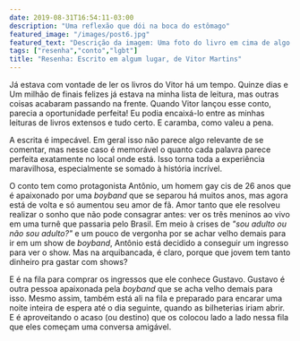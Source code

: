 ```yaml
---
date: 2019-08-31T16:54:11-03:00
description: "Uma reflexão que dói na boca do estômago"
featured_image: "/images/post6.jpg"
featured_text: "Descrição da imagem: Uma foto do livro em cima de algo branco. A capa do livro é acinzentada e mostra o reflexo borrado de uma pessoa negra espelhado em um elevador. Ao lado do reflexo estão os botões do elevador com os números dos andares, do sétimo até o primeiro (lobby). O botão do lobby está aceso. Acima, o título do livro e o nome do autor escritos em branco."
tags: ["resenha","conto","lgbt"]
title: "Resenha: Escrito em algum lugar, de Vitor Martins"
---
```


Já estava com vontade de ler os livros do Vitor há um tempo. Quinze dias e Um milhão de finais felizes já estava na minha lista de leitura, mas outras coisas acabaram passando na frente. Quando Vitor lançou esse conto, parecia a oportunidade perfeita! Eu podia encaixá-lo entre as minhas leituras de livros extensos e tudo certo. E caramba, como valeu a pena.

A escrita é impecável. Em geral isso não parece algo relevante de se comentar, mas nesse caso é memorável o quanto cada palavra parece perfeita exatamente no local onde está. Isso torna toda a experiência maravilhosa, especialmente se somado à história incrível.

O conto tem como protagonista Antônio, um homem gay cis de 26 anos que é apaixonado por uma _boyband_ que se separou há muitos anos, mas agora está de volta e só aumentou seu amor de fã. Amor tanto que ele resolveu realizar o sonho que não pode consagrar antes: ver os três meninos ao vivo em uma turnê que passaria pelo Brasil. Em meio à crises de _"sou adulto ou não sou adulto?"_ e um pouco de vergonha por se achar velho demais para ir em um show de _boyband_, Antônio está decidido a conseguir um ingresso para ver o show. Mas na arquibancada, é claro, porque que jovem tem tanto dinheiro pra gastar com shows?

E é na fila para comprar os ingressos que ele conhece Gustavo. Gustavo é outra pessoa apaixonada pela _boyband_ que se acha velho demais para isso. Mesmo assim, também está ali na fila e preparado para encarar uma noite inteira de espera até o dia seguinte, quando as bilheterias iriam abrir. E é aproveitando o acaso (ou destino) que os colocou lado a lado nessa fila que eles começam uma conversa amigável. 
